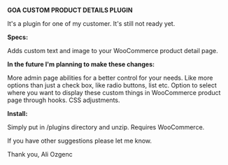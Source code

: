 <b>GOA CUSTOM PRODUCT DETAILS PLUGIN</b>

It's a plugin for one of my customer. It's still not ready yet.

<b>Specs:</b>

Adds custom text and image to your WooCommerce product detail page.

<b>In the future I'm planning to make these changes:</b>

More admin page abilities for a better control for your needs.
Like more options than just a check box, like radio buttons, list etc.
Option to select where you want to display these custom things in WooCommerce product page through hooks.
CSS adjustments.

<b>Install:</b>

Simply put in /plugins directory and unzip.
Requires WooCommerce.

If you have other suggestions please let me know.

Thank you, Ali Ozgenc
